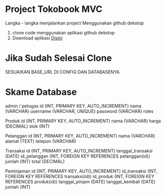 # Project Tokobook MVC
Langka - langka menjalankan project Menggunakan github dekstop
1. clone code menggunakan aplikasi github dekstop
2. Download aplikasi [Disini](https://desktop.github.com/)


# Jika Sudah Selesai Clone
SESUAIKAN BASE_URL DI CONFIG DAN DATABASENYA

# Skame Database
admin / petugas
id (INT, PRIMARY KEY, AUTO_INCREMENT)
nama (VARCHAR)
username (VARCHAR, UNIQUE)
password (VARCHAR)
roles

Produk
id (INT, PRIMARY KEY, AUTO_INCREMENT)
nama (VARCHAR)
harga (DECIMAL)
stok (INT)

Pelanggan
id (INT, PRIMARY KEY, AUTO_INCREMENT)
nama (VARCHAR)
alamat (TEXT)
telepon (VARCHAR)

Transaksi
id (INT, PRIMARY KEY, AUTO_INCREMENT)
tanggal_transaksi (DATE)
id_pelanggan (INT, FOREIGN KEY REFERENCES pelanggan(id))
jumlah (INT)
total (DECIMAL)

Peminjaman
id (INT, PRIMARY KEY, AUTO_INCREMENT)
id_transaksi (INT, FOREIGN KEY REFERENCES transaksi(id))
id_produk (INT, FOREIGN KEY REFERENCES produk(id))
tanggal_pinjam (DATE)
tanggal_kembali (DATE)
jumlah (INT)
